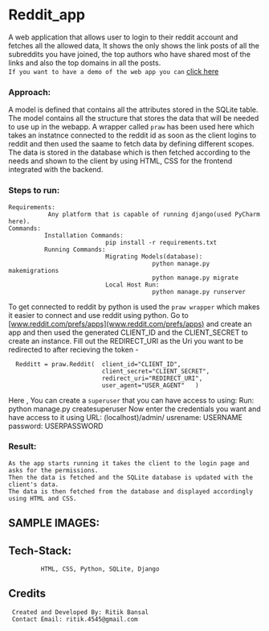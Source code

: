 # Reddit_app
A web application that allows user to login to their reddit account and fetches all the allowed data, It shows the only shows the link posts of all the subreddits you have joined, the top authors who have shared most of the links and also the top domains in all the posts.<br>
 ``If you want to have a demo of the web app you can`` [click here](https://pure-reaches-41056.herokuapp.com/)
 
### Approach:
A model is defined that contains all the attributes stored in the SQLite table. The model contains all the structure that stores the data that will be needed to use up in the webapp. 
A wrapper called ``praw`` has been used here which takes an instatnce connected to the reddit id as soon as the client logins to reddit and then used the saame to fetch data by defining different scopes. The data is stored in the database which is then fetched according to the needs and shown to the client by using HTML, CSS for the frontend integrated with the backend.
   
### Steps to run:
    Requirements:
               Any platform that is capable of running django(used PyCharm here).
    Commands:
              Installation Commands:
                               pip install -r requirements.txt
              Running Commands:
                               Migrating Models(database):
                                            python manage.py makemigrations
                                            python manage.py migrate
                               Local Host Run:
                                            python manage.py runserver

To get connected to reddit by python is used the ``praw wrapper`` which makes it easier to connect and use reddit using python. Go to [www.reddit.com/prefs/apps](www.reddit.com/prefs/apps) and create an app and then used the generated CLIENT_ID and the CLIENT_SECRET to create an instance. Fill out the REDIRECT_URI as the Uri you want to be redirected to after recieving the token -

      Redditt = praw.Reddit(  client_id="CLIENT_ID",
                              client_secret="CLIENT_SECRET",
                              redirect_uri="REDIRECT_URI",
                              user_agent="USER_AGENT"   )


Here , You can create a ``superuser`` that you can have access to using:
      Run:
          python manage.py createsuperuser
      Now enter the credentials you want and have access to it using
          URL: (localhost)/admin/
          usrename: USERNAME
          password: USERPASSWORD
      
### Result:
    As the app starts running it takes the client to the login page and asks for the permissions.
    Then the data is fetched and the SQLite database is updated with the client's data.
    The data is then fetched from the database and displayed accordingly using HTML and CSS.

## SAMPLE IMAGES:



## Tech-Stack:
             HTML, CSS, Python, SQLite, Django


## Credits

     Created and Developed By: Ritik Bansal
     Contact Email: ritik.4545@gmail.com
   
   
   
   
   
   
